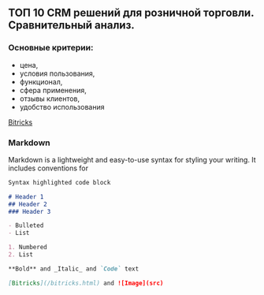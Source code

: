 ## ТОП 10 CRM решений для розничной торговли. Cравнительный анализ.

### Основные критерии: 
  - цена, 
  - условия пользования, 
  - функционал, 
  - сфера применения, 
  - отзывы клиентов, 
  - удобство использования

[Bitricks](/bitricks.html)

### Markdown

Markdown is a lightweight and easy-to-use syntax for styling your writing. It includes conventions for

```markdown
Syntax highlighted code block

# Header 1
## Header 2
### Header 3

- Bulleted
- List

1. Numbered
2. List

**Bold** and _Italic_ and `Code` text

[Bitricks](/bitricks.html) and ![Image](src)
```
